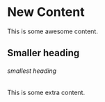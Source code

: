 # New Content

This is some awesome content.

## Smaller heading

###### smallest heading

This is some extra content.

